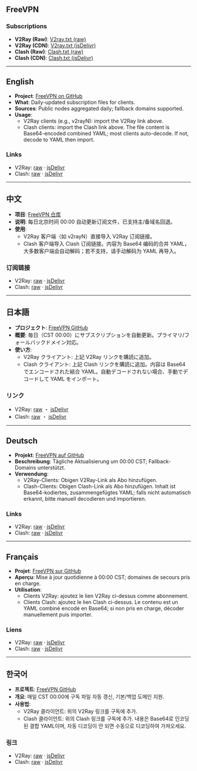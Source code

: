 ## FreeVPN

### Subscriptions
- **V2Ray (Raw)**: [V2ray.txt (raw)](https://raw.githubusercontent.com/wangzhenjjcn/FreeVPN/main/V2ray.txt)
- **V2Ray (CDN)**: [V2ray.txt (jsDelivr)](https://cdn.jsdelivr.net/gh/wangzhenjjcn/FreeVPN@main/V2ray.txt)
- **Clash (Raw)**: [Clash.txt (raw)](https://raw.githubusercontent.com/wangzhenjjcn/FreeVPN/main/Clash.txt)
- **Clash (CDN)**: [Clash.txt (jsDelivr)](https://cdn.jsdelivr.net/gh/wangzhenjjcn/FreeVPN@main/Clash.txt)

---

## English
- **Project**: [FreeVPN on GitHub](https://github.com/wangzhenjjcn/FreeVPN)
- **What**: Daily-updated subscription files for clients.
- **Sources**: Public nodes aggregated daily; fallback domains supported.
- **Usage**:
  - V2Ray clients (e.g., v2rayN): import the V2Ray link above.
  - Clash clients: import the Clash link above. The file content is Base64-encoded combined YAML; most clients auto-decode. If not, decode to YAML then import.

### Links
- V2Ray: [raw](https://raw.githubusercontent.com/wangzhenjjcn/FreeVPN/main/V2ray.txt) · [jsDelivr](https://cdn.jsdelivr.net/gh/wangzhenjjcn/FreeVPN@main/V2ray.txt)
- Clash: [raw](https://raw.githubusercontent.com/wangzhenjjcn/FreeVPN/main/Clash.txt) · [jsDelivr](https://cdn.jsdelivr.net/gh/wangzhenjjcn/FreeVPN@main/Clash.txt)

---

## 中文
- **项目**: [FreeVPN 仓库](https://github.com/wangzhenjjcn/FreeVPN)
- **说明**: 每日北京时间 00:00 自动更新订阅文件，已支持主/备域名回退。
- **使用**:
  - V2Ray 客户端（如 v2rayN）直接导入 V2Ray 订阅链接。
  - Clash 客户端导入 Clash 订阅链接。内容为 Base64 编码的合并 YAML，大多数客户端会自动解码；若不支持，请手动解码为 YAML 再导入。

### 订阅链接
- V2Ray: [raw](https://raw.githubusercontent.com/wangzhenjjcn/FreeVPN/main/V2ray.txt) · [jsDelivr](https://cdn.jsdelivr.net/gh/wangzhenjjcn/FreeVPN@main/V2ray.txt)
- Clash: [raw](https://raw.githubusercontent.com/wangzhenjjcn/FreeVPN/main/Clash.txt) · [jsDelivr](https://cdn.jsdelivr.net/gh/wangzhenjjcn/FreeVPN@main/Clash.txt)

---

## 日本語
- **プロジェクト**: [FreeVPN GitHub](https://github.com/wangzhenjjcn/FreeVPN)
- **概要**: 毎日（CST 00:00）にサブスクリプションを自動更新。プライマリ/フォールバックドメイン対応。
- **使い方**:
  - V2Ray クライアント: 上記 V2Ray リンクを購読に追加。
  - Clash クライアント: 上記 Clash リンクを購読に追加。内容は Base64 でエンコードされた結合 YAML。自動デコードされない場合、手動でデコードして YAML をインポート。

### リンク
- V2Ray: [raw](https://raw.githubusercontent.com/wangzhenjjcn/FreeVPN/main/V2ray.txt) ・ [jsDelivr](https://cdn.jsdelivr.net/gh/wangzhenjjcn/FreeVPN@main/V2ray.txt)
- Clash: [raw](https://raw.githubusercontent.com/wangzhenjjcn/FreeVPN/main/Clash.txt) ・ [jsDelivr](https://cdn.jsdelivr.net/gh/wangzhenjjcn/FreeVPN@main/Clash.txt)

---

## Deutsch
- **Projekt**: [FreeVPN auf GitHub](https://github.com/wangzhenjjcn/FreeVPN)
- **Beschreibung**: Tägliche Aktualisierung um 00:00 CST; Fallback-Domains unterstützt.
- **Verwendung**:
  - V2Ray-Clients: Obigen V2Ray-Link als Abo hinzufügen.
  - Clash-Clients: Obigen Clash-Link als Abo hinzufügen. Inhalt ist Base64-kodiertes, zusammengefügtes YAML; falls nicht automatisch erkannt, bitte manuell decodieren und importieren.

### Links
- V2Ray: [raw](https://raw.githubusercontent.com/wangzhenjjcn/FreeVPN/main/V2ray.txt) · [jsDelivr](https://cdn.jsdelivr.net/gh/wangzhenjjcn/FreeVPN@main/V2ray.txt)
- Clash: [raw](https://raw.githubusercontent.com/wangzhenjjcn/FreeVPN/main/Clash.txt) · [jsDelivr](https://cdn.jsdelivr.net/gh/wangzhenjjcn/FreeVPN@main/Clash.txt)

---

## Français
- **Projet**: [FreeVPN sur GitHub](https://github.com/wangzhenjjcn/FreeVPN)
- **Aperçu**: Mise à jour quotidienne à 00:00 CST; domaines de secours pris en charge.
- **Utilisation**:
  - Clients V2Ray: ajoutez le lien V2Ray ci-dessus comme abonnement.
  - Clients Clash: ajoutez le lien Clash ci-dessus. Le contenu est un YAML combiné encodé en Base64; si non pris en charge, décoder manuellement puis importer.

### Liens
- V2Ray: [raw](https://raw.githubusercontent.com/wangzhenjjcn/FreeVPN/main/V2ray.txt) · [jsDelivr](https://cdn.jsdelivr.net/gh/wangzhenjjcn/FreeVPN@main/V2ray.txt)
- Clash: [raw](https://raw.githubusercontent.com/wangzhenjjcn/FreeVPN/main/Clash.txt) · [jsDelivr](https://cdn.jsdelivr.net/gh/wangzhenjjcn/FreeVPN@main/Clash.txt)

---

## 한국어
- **프로젝트**: [FreeVPN GitHub](https://github.com/wangzhenjjcn/FreeVPN)
- **개요**: 매일 CST 00:00에 구독 파일 자동 갱신, 기본/백업 도메인 지원.
- **사용법**:
  - V2Ray 클라이언트: 위의 V2Ray 링크를 구독에 추가.
  - Clash 클라이언트: 위의 Clash 링크를 구독에 추가. 내용은 Base64로 인코딩된 결합 YAML이며, 자동 디코딩이 안 되면 수동으로 디코딩하여 가져오세요.

### 링크
- V2Ray: [raw](https://raw.githubusercontent.com/wangzhenjjcn/FreeVPN/main/V2ray.txt) · [jsDelivr](https://cdn.jsdelivr.net/gh/wangzhenjjcn/FreeVPN@main/V2ray.txt)
- Clash: [raw](https://raw.githubusercontent.com/wangzhenjjcn/FreeVPN/main/Clash.txt) · [jsDelivr](https://cdn.jsdelivr.net/gh/wangzhenjjcn/FreeVPN@main/Clash.txt)

